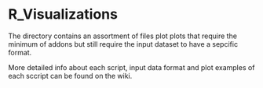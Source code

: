 # R_Visualizations
The directory contains an assortment of files plot plots that require the minimum of addons but still require the input dataset to have a sepcific format. 

More detailed info about each script, input data format and plot examples of each sccript can be found on the wiki. 
